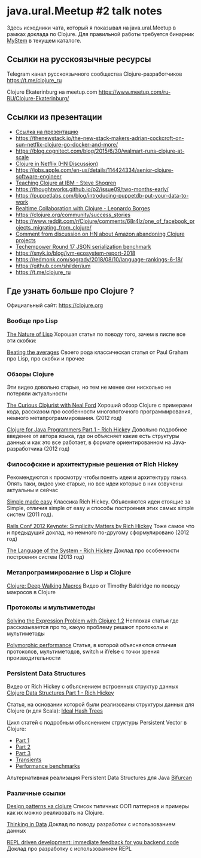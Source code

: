 # java.ural.Meetup #2 talk notes

Здесь исходники чата, который я показывал на java.ural.Meetup в рамках доклада
по Clojure. Для правильной работы требуется бинарник
[MyStem](https://tech.yandex.ru/mystem/) в текущем каталоге.

## Ссылки на русскоязычные ресурсы ##

Telegram канал русскоязычного сообщества Clojure-разработчиков
https://t.me/clojure_ru

Clojure Ekaterinburg на meetup.com
https://www.meetup.com/ru-RU/Clojure-Ekaterinburg/

## Ссылки из презентации ##

* [Ссылка на презентацию](https://docs.google.com/presentation/d/1ZqAVoInJlXpefpHCVMYtyA5b9b9sQSPkgoTZTrpFgXU/edit?usp=sharing)
* https://thenewstack.io/the-new-stack-makers-adrian-cockcroft-on-sun-netflix-clojure-go-docker-and-more/
* https://blog.cognitect.com/blog/2015/6/30/walmart-runs-clojure-at-scale
* [Clojure in Netflix (HN Discussion)](https://news.ycombinator.com/item?id=18345243)
* https://jobs.apple.com/en-us/details/114424334/senior-clojure-software-engineer
* [Teaching Clojure at IBM - Steve Shogren](https://www.youtube.com/watch?v=BsLiPt90HDo)
* https://thoughtworks.github.io/p2/issue09/two-months-early/
* https://puppetlabs.com/blog/introducing-puppetdb-put-your-data-to-work
* [Realtime Collaboration with Clojure - Leonardo Borges](https://www.youtube.com/watch?v=3QR8meTrh5g)
* https://clojure.org/community/success_stories
* https://www.reddit.com/r/Clojure/comments/68r4lz/one_of_facebook_projects_migrating_from_clojure/
* [Comment from discussion on HN about Amazon abandoning Clojure projects](https://news.ycombinator.com/item?id=18346154)
* [Techempower Round 17 JSON serialization benchmark](https://www.techempower.com/benchmarks/#section=data-r17&hw=ph&test=json)
* https://snyk.io/blog/jvm-ecosystem-report-2018
* https://redmonk.com/sogrady/2018/08/10/language-rankings-6-18/
* https://github.com/shilder/jum
* https://t.me/clojure_ru

## Где узнать больше про Clojure ? ##

Официальный сайт: https://clojure.org

### Вообще про Lisp ###

[The Nature of Lisp](http://www.defmacro.org/ramblings/lisp.html)
Хорошая статья по поводу того, зачем в лиспе все эти скобки:

[Beating the averages](http://www.paulgraham.com/avg.html)
Своего рода классическая статья от Paul Graham про Lisp, про скобки и прочее

### Обзоры Clojure ###

Эти видео довольно старые, но тем не менее они нисколько не потеряли актуальности

[The Curious Clojurist with Neal Ford](https://www.youtube.com/watch?v=bxLnpgnDApg)
Хороший обзор Clojure с примерами кода, рассказом про особенности многопоточного
программирования, немного метапрограммирования. (2012 год)

[Clojure for Java Programmers Part 1 - Rich Hickey](https://www.youtube.com/watch?v=P76Vbsk_3J0)
Довольно подробное введение от автора языка, где он объясняет какие есть структуры
данных и как это все работает, в формате ориентированном на Java-разработчика (2012 год)

### Философские и архитектурные решения от Rich Hickey ###

Рекомендуются к просмотру чтобы понять идеи и архитектуру языка. Опять таки, видео
уже старые, но все идеи которые в них озвучены актуальны и сейчас

[Simple made easy](https://www.infoq.com/presentations/Simple-Made-Easy)
Классика Rich Hickey. Объясняются идеи стоящие за Simple, отличия
simple от easy и способы построения этих самых simple систем (2011 год).

[Rails Conf 2012 Keynote: Simplicity Matters by Rich Hickey](https://www.youtube.com/watch?v=rI8tNMsozo0)
Тоже самое что и предыдущий доклад, но немного по-другому сформулировано (2012 год)

[The Language of the System - Rich Hickey](https://www.youtube.com/watch?v=ROor6_NGIWU)
Доклад про особенности построения систем (2013 год)

### Метапрограммирование в Lisp и Clojure ###

[Clojure: Deep Walking Macros](https://www.youtube.com/watch?v=HXfDK1OYpco)
Видео от Timothy Baldridge по поводу макросов в Clojure

### Протоколы и мультиметоды ###

[Solving the Expression Problem with Clojure 1.2](https://www.ibm.com/developerworks/library/j-clojure-protocols)
Неплохая статья где рассказывается про то, какую проблему решают протоколы и мультиметоды

[Polymorphic performance](http://insideclojure.org/2015/04/27/poly-perf/)
Статья, в которой объясняются отличия протоколов, мультиметодов, switch и if/else с точки зрения производительности

### Persistent Data Structures ###

Видео от Rich Hickey с объяснением встроенных структур данных
[Clojure Data Structures Part 1 - Rich Hickey](https://www.youtube.com/watch?v=ketJlzX-254)

Статья, на основании которой были реализованы структуры данных для Clojure (и для Scala):
[Ideal Hash Trees](http://lampwww.epfl.ch/papers/idealhashtrees.pdf)

Цикл статей с подробным объяснением структуры Persistent Vector в Clojure:

* [Part 1](http://www.hypirion.com/musings/understanding-persistent-vector-pt-1)
* [Part 2](http://www.hypirion.com/musings/understanding-persistent-vector-pt-2)
* [Part 3](http://www.hypirion.com/musings/understanding-persistent-vector-pt-3)
* [Transients](http://www.hypirion.com/musings/understanding-clojure-transients)
* [Performance benchmarks](http://www.hypirion.com/musings/persistent-vector-performance-summarised)

Альтернативная реализация Persistent Data Structures для Java
[Bifurcan](https://github.com/lacuna/bifurcan)

### Различные ссылки ###

[Design patterns на clojure](http://mishadoff.com/blog/clojure-design-patterns/)
Список типичных ООП паттернов и примеры как их можно реализовать на Clojure.

[Thinking in Data](https://www.infoq.com/presentations/Thinking-in-Data)
Доклад по поводу разработки с использованием данных

[REPL driven development: immediate feedback for you backend code](https://danlebrero.com/2018/11/26/repl-driven-development-immediate-feedback-for-you-backend/)
Доклад про разработку с использованием REPL
